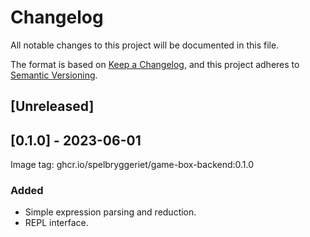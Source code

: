 # Changelog

All notable changes to this project will be documented in this file.

The format is based on [Keep a Changelog](https://keepachangelog.com/en/1.0.0/), and this project
adheres to [Semantic Versioning](https://semver.org/spec/v2.0.0.html).

## [Unreleased]

## [0.1.0] - 2023-06-01

Image tag: ghcr.io/spelbryggeriet/game-box-backend:0.1.0

### Added

- Simple expression parsing and reduction.
- REPL interface.
